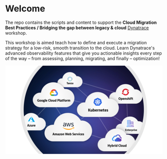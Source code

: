 # Welcome 

The repo contains the scripts and content to support the **Cloud Migration Best Practices / Bridging the gap between legacy & cloud** [Dynatrace](https://dynatrace.com) workshop.

This workshop is aimed teach how to define and execute a migration strategy for a low-risk, smooth transition to the cloud.  Learn Dynatrace's advanced observability features that give you actionable insights every step of the way – from assessing, planning, migrating, and finally – optimization!  

![image](cloud.png)